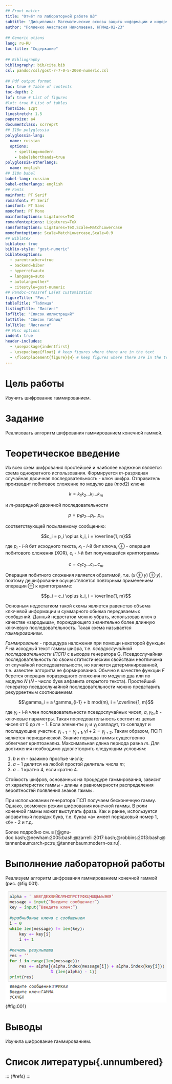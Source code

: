 ```yaml
---
## Front matter
title: "Отчёт по лабораторной работе №3"
subtitle: "Дисциплина: Математические основы защиты информации и информационной безопасности"
author: "Полиенко Анастасия Николаевна, НПМмд-02-23"

## Generic otions
lang: ru-RU
toc-title: "Содержание"

## Bibliography
bibliography: bib/cite.bib
csl: pandoc/csl/gost-r-7-0-5-2008-numeric.csl

## Pdf output format
toc: true # Table of contents
toc-depth: 2
lof: true # List of figures
#lot: true # List of tables
fontsize: 12pt
linestretch: 1.5
papersize: a4
documentclass: scrreprt
## I18n polyglossia
polyglossia-lang:
  name: russian
  options:
	- spelling=modern
	- babelshorthands=true
polyglossia-otherlangs:
  name: english
## I18n babel
babel-lang: russian
babel-otherlangs: english
## Fonts
mainfont: PT Serif
romanfont: PT Serif
sansfont: PT Sans
monofont: PT Mono
mainfontoptions: Ligatures=TeX
romanfontoptions: Ligatures=TeX
sansfontoptions: Ligatures=TeX,Scale=MatchLowercase
monofontoptions: Scale=MatchLowercase,Scale=0.9
## Biblatex
biblatex: true
biblio-style: "gost-numeric"
biblatexoptions:
  - parentracker=true
  - backend=biber
  - hyperref=auto
  - language=auto
  - autolang=other*
  - citestyle=gost-numeric
## Pandoc-crossref LaTeX customization
figureTitle: "Рис."
tableTitle: "Таблица"
listingTitle: "Листинг"
lofTitle: "Список иллюстраций"
lotTitle: "Список таблиц"
lolTitle: "Листинги"
## Misc options
indent: true
header-includes:
  - \usepackage{indentfirst}
  - \usepackage{float} # keep figures where there are in the text
  - \floatplacement{figure}{H} # keep figures where there are in the text
---
```


# Цель работы

Изучить шифрование гаммированием.

# Задание

Реализовать алгоритм шифрования гаммированием конечной гаммой.

# Теоретическое введение

Из всех схем шифрования простейшей и наиболее надежной является схема однократного использования. Формируется $m$-разрядная случайная двоичная последовательность - ключ шифра. Отправитель производит побитовое сложение по модулю два $(mod 2)$ ключа

$$k = k_1 k_2 \dots k_i \dots k_m$$

и $m$-разрядной двоичной последовательности

$$p = p_1 p_2 \dots p_i \dots p_m$$

соответствующей посылаемому сообщению:

$$c_i = p_i \oplus k_i, i = \overline{1, m}$$

где $p_і$ - $і$-й бит исходного текста, $к_i$ - $і$-й бит ключа, $\oplus$ - операция побитового сложения (XOR), $c_i$ - $і$-й бит получившейся криптограммы 

$$c = c_1 c_2 \dots c_i \dots c_m$$

Операция побитного сложения является обратимой, т.е. $(x \oplus y) \oplus y)$, поэтому дешифрование осуществляется повторным применением операции $\oplus$ к криптограмме:

$$p_i = c_i \oplus k_i, i = \overline{1, m}$$

Основным недостатком такой схемы является равенство объема ключевой информации и суммарного обьема передаваемых сообщений. Данный недостаток можно убрать, использовав ключ в качестве «зародыша», порождающего значительно
более длинную ключевую последовательность. Такая схема называется *гаммированием*.

*Гаммирование* - процедура наложения при помощи некоторой функции *F* на исходный текст гаммы шифра, т.е. *псевдослучайной последовательности (ПСП)* с выходов генератора G. Псевдослучайная последовательность по своим
статистическим свойствам неотличима от случайной последовательности, но является детерминированной, т.е. известен алгоритм ее формирования. Обычно в качестве функции *F* берется операция поразрядного сложения по модулю два или по модулю *N* (*N* - число букв алфавита открытого текста). Простейший генератор псевдослучайной последовательности можно представить рекуррентным соотношением:

$$\gamma_i = a \gamma_{i-1} + b mod(m), i = \overline{1, m}$$

где $\gamma_i$ - $i$-й член последовательности псевдослучайных чисел, $а, \gamma_0, b$ - ключевые параметры. Такая последовательность состоит из целых чисел от 0 до $m-1$. Если элементы $\gamma_i$ и $\gamma_j$ совпадут, то совпадут и последующие участки: $\gamma_{i+1} = \gamma_{j+1}, \gamma{i+2} = \gamma_{j+2}$. Таким образом, ПСІП является периодической. Знание периода гаммы существенно облегчает криптоанализ. Максимальная длина периода равна *m*. Для достижения необходимо удовлетворить следующим условиям:

1. *b* и *m* - взаимно простые числа;
1. $а-1$ делится на любой простой делитель числа *m*; 
1. $а-1$ кратно 4, если кратно 4.

Стойкость шифров, основанных на процедуре гаммирования, зависит от характеристик гаммы - длины и равномерности распределения вероятностей появления знаков гаммы.

При использовании генератора ПСП получаем бесконечную гамму. Однако, возможен режим шифрования конечной гаммы. В роли конечной гаммы может выступать фраза. Как и ранее, используется алфавитный порядок букв, т.е. буква «а» имеет порядковый номер 1, «б» - 2 и т.д. 

Более подробно см. в [@gnu-doc:bash;@newham:2005:bash;@zarrelli:2017:bash;@robbins:2013:bash;@tannenbaum:arch-pc:ru;@tannenbaum:modern-os:ru].

# Выполнение лабораторной работы

Реализуем алгоритм шифрования гаммированием конечной гаммой (рис. @fig:001).

![Гаммирование](image/1.png){#fig:001}


# Выводы

Изучила шифрование гаммированием.

# Список литературы{.unnumbered}

::: {#refs}
:::
